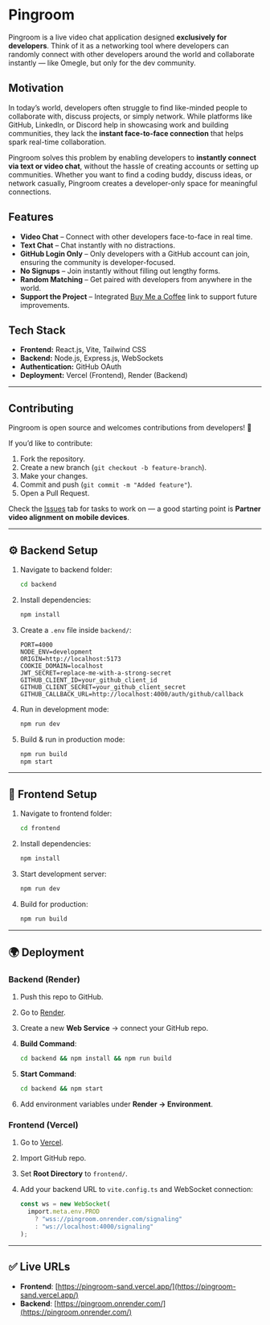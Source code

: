 # Pingroom

Pingroom is a live video chat application designed **exclusively for developers**. Think of it as a networking tool where developers can randomly connect with other developers around the world and collaborate instantly — like Omegle, but only for the dev community. 

## Motivation

In today’s world, developers often struggle to find like-minded people to collaborate with, discuss projects, or simply network. While platforms like GitHub, LinkedIn, or Discord help in showcasing work and building communities, they lack the **instant face-to-face connection** that helps spark real-time collaboration.

Pingroom solves this problem by enabling developers to **instantly connect via text or video chat**, without the hassle of creating accounts or setting up communities. Whether you want to find a coding buddy, discuss ideas, or network casually, Pingroom creates a developer-only space for meaningful connections.

## Features

*  **Video Chat** – Connect with other developers face-to-face in real time.
*  **Text Chat** – Chat instantly with no distractions.
*  **GitHub Login Only** – Only developers with a GitHub account can join, ensuring the community is developer-focused.
*  **No Signups** – Join instantly without filling out lengthy forms.
*  **Random Matching** – Get paired with developers from anywhere in the world.
*  **Support the Project** – Integrated [Buy Me a Coffee](https://www.buymeacoffee.com/) link to support future improvements.

## Tech Stack

* **Frontend:** React.js, Vite, Tailwind CSS
* **Backend:** Node.js, Express.js, WebSockets
* **Authentication:** GitHub OAuth
* **Deployment:** Vercel (Frontend), Render (Backend)

---

## Contributing

Pingroom is open source and welcomes contributions from developers! 🚀  

If you’d like to contribute:  
1. Fork the repository.  
2. Create a new branch (`git checkout -b feature-branch`).  
3. Make your changes.  
4. Commit and push (`git commit -m "Added feature"`).  
5. Open a Pull Request.  

Check the [Issues](../../issues) tab for tasks to work on — a good starting point is **Partner video alignment on mobile devices**.

--- 

## ⚙️ Backend Setup

1. Navigate to backend folder:

   ```bash
   cd backend
   ```

2. Install dependencies:

   ```bash
   npm install
   ```

3. Create a `.env` file inside `backend/`:

   ```env
   PORT=4000
   NODE_ENV=development
   ORIGIN=http://localhost:5173
   COOKIE_DOMAIN=localhost
   JWT_SECRET=replace-me-with-a-strong-secret
   GITHUB_CLIENT_ID=your_github_client_id
   GITHUB_CLIENT_SECRET=your_github_client_secret
   GITHUB_CALLBACK_URL=http://localhost:4000/auth/github/callback
   ```

4. Run in development mode:

   ```bash
   npm run dev
   ```

5. Build & run in production mode:

   ```bash
   npm run build
   npm start
   ```

---

## 🎨 Frontend Setup

1. Navigate to frontend folder:

   ```bash
   cd frontend
   ```

2. Install dependencies:

   ```bash
   npm install
   ```

3. Start development server:

   ```bash
   npm run dev
   ```

4. Build for production:

   ```bash
   npm run build
   ```

---

## 🌍 Deployment

### Backend (Render)

1. Push this repo to GitHub.
2. Go to [Render](https://dashboard.render.com/).
3. Create a new **Web Service** → connect your GitHub repo.
4. **Build Command**:

   ```bash
   cd backend && npm install && npm run build
   ```
5. **Start Command**:

   ```bash
   cd backend && npm start
   ```
6. Add environment variables under **Render → Environment**.

### Frontend (Vercel)

1. Go to [Vercel](https://vercel.com/).
2. Import GitHub repo.
3. Set **Root Directory** to `frontend/`.
4. Add your backend URL to `vite.config.ts` and WebSocket connection:

   ```ts
   const ws = new WebSocket(
     import.meta.env.PROD
       ? "wss://pingroom.onrender.com/signaling"
       : "ws://localhost:4000/signaling"
   );
   ```

---

## ✅ Live URLs

* **Frontend**: [https://pingroom-sand.vercel.app/](https://pingroom-sand.vercel.app/)
* **Backend**: [https://pingroom.onrender.com/](https://pingroom.onrender.com/)


